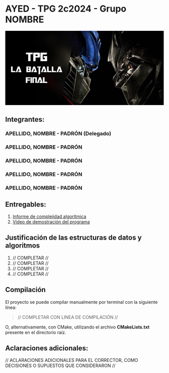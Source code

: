 # AYED - TPG 2c2024 - Grupo NOMBRE

<p align="center">
   <img src="Banner.jpg" alt="TPG: La batalla final"><br>
</p>

## Integrantes:

### APELLIDO, NOMBRE - PADRÓN (Delegado)

### APELLIDO, NOMBRE - PADRÓN

### APELLIDO, NOMBRE - PADRÓN

### APELLIDO, NOMBRE - PADRÓN

### APELLIDO, NOMBRE - PADRÓN

## Entregables:

1. [Informe de complejidad algorítmica](https://www.enlaceaca.com/)
2. [Video de demostración del programa](https://www.enlaceaca.com/)

## Justificación de las estructuras de datos y algoritmos

1. // COMPLETAR //
2. // COMPLETAR //
3. // COMPLETAR //
4. // COMPLETAR //

## Compilación

El proyecto se puede compilar manualmente por terminal con la siguiente línea:

> // COMPLETAR CON LINEA DE COMPILACIÓN //

O, alternativamente, con CMake, utilizando el archivo **CMakeLists.txt** presente en el directorio raíz.

## Aclaraciones adicionales:

// ACLARACIONES ADICIONALES PARA EL CORRECTOR, COMO DECISIONES O SUPUESTOS QUE CONSIDERARON //